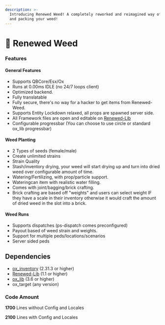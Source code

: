 ```yaml
---
description: >-
  Introducing Renewed Weed! A completely reworked and reimagined way of growing
  and packing your weed!
---
```


# 🌱 Renewed Weed

### Features

#### General Features

* Supports QBCore/Esx/Ox
* Runs at 0.00ms IDLE (no 24/7 loops client)
* Optimized backend.
* Fully translatable
* Fully secure, there's no way for a hacker to get items from Renewed-Weed.
* Supports Entity Lockdown relaxed, all props are spawned server side.
* All Framework files are open and editable on [Renewed-Lib](https://github.com/Renewed-Scripts/Renewed-Lib)
* Configurable progressbar (You can choose to use circle or standard ox\_lib progressbar)

#### Weed Planting

* 2 Types of seeds (female/male)
* Create unlimited strains
* Strain Quality
* Stash/inventory drying, your weed will start drying up and turn into dried weed over configurable amount of time.
* Watering/Fertilizing, with prop/particle support.
* Wateringcan item with realistic water filling.
* Comes with joint/bagging/brick crafting.
* Brick crafting are based off "weights" and users can select weight IF they have a scale in their inventory otherwise it would craft the amount of dried weed in the slot into a brick.

#### Weed Runs

* Supports dispatches (ps-dispatch comes preconfigured)
* Payout based of weed strain and weights.
* Support for multiple peds/locations/scenarios
* Server sided peds

## Dependencies

* [ox\_inventory](https://github.com/overextended/ox\_inventory) (2.31.3 or higher)
* [Renewed-Lib](https://github.com/Renewed-Scripts/Renewed-Lib) (1.1 or higher)
* [ox\_lib](https://github.com/overextended/ox\_lib) (3.6 or higher)&#x20;
* ox\_target (any version)

### Code Amount

**1700** Lines without Config and Locales

**2100** Lines with Config and Locales
